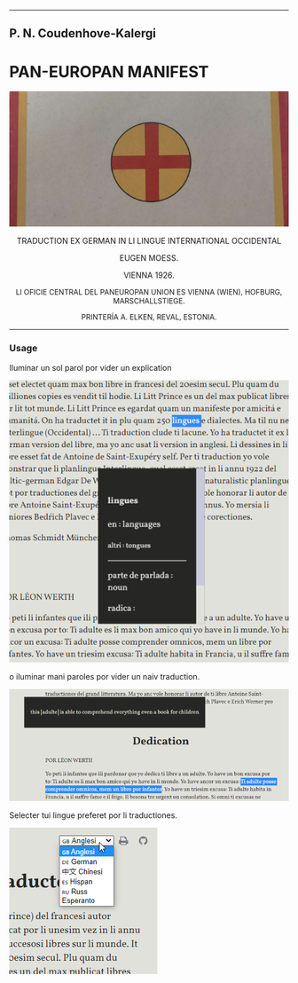 
---

## P. N. Coudenhove-Kalergi

# PAN-EUROPAN MANIFEST

<p style="text-align:center;"><img src="img/cover.png"></p>

<p style="text-align:center;">TRADUCTION EX GERMAN IN LI LINGUE INTERNATIONAL OCCIDENTAL</p>
<p style="text-align:center;">EUGEN MOESS.</p>
<p style="text-align:center;">VIENNA 1926.</p>


<p style="text-align:center;font-size:small;">LI OFICIE CENTRAL DEL PANEUROPAN UNION ES VIENNA (WIEN), HOFBURG, MARSCHALLSTIEGE.</p>

<p style="text-align:center;font-size:small;">PRINTERÍA A. ELKEN, REVAL, ESTONIA.</p>

---

### Usage

Iluminar un sol parol por vider un explication 

![exemple de iluminar sol parol](img/exempleSolParol.png)

o iluminar mani paroles por vider un naiv traduction.

![exemple de iluminar mani paroles](img/exempleManiParoles.png)

Selecter tui lingue preferet por li traductiones.

![exemple de selecter lingue preferet](img/linguePreferet.png)
